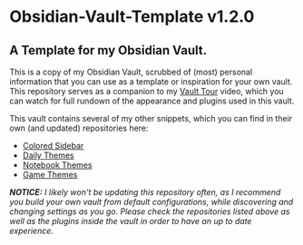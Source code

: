 # Obsidian-Vault-Template v1.2.0
## A Template for my Obsidian Vault.

This is a copy of my Obsidian Vault, scrubbed of (most) personal information that you can use as a template or inspiration for your own vault.
This repository serves as a companion to my [Vault Tour](https://youtu.be/rAkerV8rlow) video, which you can watch for full rundown of the appearance and plugins used in this vault.

This vault contains several of my other snippets, which you can find in their own (and updated) repositories here:
- [Colored Sidebar](https://github.com/CyanVoxel/Obsidian-Colored-Sidebar)
- [Daily Themes](https://github.com/CyanVoxel/Obsidian-Daily-Themes)
- [Notebook Themes](https://github.com/CyanVoxel/Obsidian-Notebook-Themes)
- [Game Themes](https://github.com/CyanVoxel/Obsidian-Game-Themes)

***NOTICE:** I likely won't be updating this repository often, as I recommend you build your own vault from default configurations, while discovering and changing settings as you go. Please check the repositories listed above as well as the plugins inside the vault in order to have an up to date experience.*
